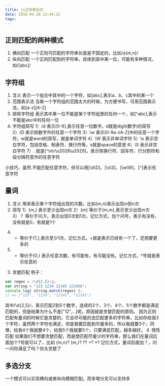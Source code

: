 ```yaml
---
title: js正则表达式
date: 2018-04-28 13:44:22
tags:
---
```

## 正则匹配的两种模式
1. 横向匹配
一个正则可匹配的字符串长度是不固定的，比如/a{m,n}/
2. 纵向匹配
一个正则匹配到的字符串，具体到其中某一位，可能有多种情况，如/[abc]/

## 字符组
1. 含义
表示一个组合中其中的一个字符，如[abc],表示a、b、c其中的某一个
2. 范围表示法
当某一个字符组的范围太大的时候，为方便书写，可用范围表示法，如[a-z][A-Z]
3. 排除字符组
表示其中某一位不能是某个字符组里的任何一个，如[^abc],表示不能是abc中的任何一位
4. 字符组简写
1）/d 表示[0-9],表示任意一位数字。d就是digit(数字)的简写
2）/D 表示除数字外的任意一个字符
3）\w 表示[0-9a-zA-Z]中的任意一个字符，w就是word的简写，就是单词字符
4）\W 表示非单词字符
5）\s 表示空白字符，包括空格、制表符、换行符等，s就是space的意思
6）\S 表示非空白字符
7）. 就是[^\n\r\u2028\u2029]，表示除换行符、回车符、行分割符和段分隔符意外的任意字符

小技巧，虽然.不能匹配任意字符，但可以用[\d\D]、[\s\S]、[\w\W]、[^]表示任意字符

## 量词
1. 含义
用来表示某个字符组出现的次数，比如{m,n}表示出现m到n次
2. 简写
1）{m,} 表示至少出现m次
2）{m} 等价于{m,m},表示至少出现m次
3）？ 等价于{0,1}，表示出现0次到1次。记忆方式，加个问号，表示有没有，没有就是0，有就是1个
4) + 等价于{1,},表示至少1次，记忆方式。+就是表示已经有一个了，还想要更多的
5) * 等价于{0,} 表示任意次数，有可能有，有可能没有。记忆方式，*号就是表示任意的
3. 贪婪匹配
例子：
```javascript
var regex = /\d{2,5}/g;
var string = "123 1234 12345 123456";
console.log( string.match(regex) ); 
// => ["123", "1234", "12345", "12345"]
```
其中/\d{2,5}/，表示匹配2到5个数字，连续的2个、3个、4个、5个数字都是满足匹配的，但是结果为什么不是["12",...]呢，原因就是贪婪匹配的原则。
因为正则匹配有量词的时候它是贪婪的，它会尽可能的去匹配更多的字符串，比如你给我3个字符，虽然两个字符也满足，但是我要匹配到尽量多的，所以我就要3个，同理，给我4个我就要4个，给我5个我就要5个，只要满足匹配，越多越好。
4. 惰性匹配
如果我们不想要贪婪匹配，而是想匹配尽量少的字符串，那么我们在量词后面加个?号就可以了，比如
{m,n}?
{m,}?
??
+?
*?
记忆方式，量词后面加？，问一问你满足了吗？你太贪婪了

## 多选分支
一个模式可以实现横向或者纵向模糊匹配。而多喝分支可以支持多